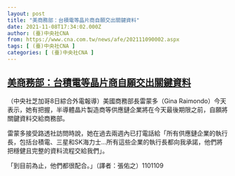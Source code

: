 ```yaml
---
layout: post
title: "美商務部：台積電等晶片商自願交出關鍵資料"
date: 2021-11-08T17:34:02.000Z
author: (臺)中央社CNA
from: https://www.cna.com.tw/news/afe/202111090002.aspx
tags: [ (臺)中央社CNA ]
categories: [ (臺)中央社CNA ]
---
```

<!--1636392842000-->
[美商務部：台積電等晶片商自願交出關鍵資料](https://www.cna.com.tw/news/afe/202111090002.aspx)
------

<div>
<div></div><div><p>（中央社芝加哥8日綜合外電報導）美國商務部長雷蒙多（Gina Raimondo）今天表示，她有把握，半導體晶片製造商等供應鏈企業將在今天最後期限之前，自願將關鍵資料交給商務部。</p><p>雷蒙多接受路透社訪問時說，她在過去兩週內已打電話給「所有供應鏈企業的執行長，包括台積電、三星和SK海力士…所有這些企業的執行長都向我承諾，他們將把穩健且完整的資料流程交給我們」。</p><p>「到目前為止，他們都很配合。」（譯者：張佑之）1101109</p></div>
</div>
